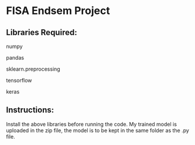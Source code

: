 # FISA Endsem Project


## Libraries Required:
numpy

pandas

sklearn.preprocessing 

tensorflow

keras


## Instructions:
Install the above libraries before running the code. My trained model is uploaded in the zip file, the model is to be kept in the same folder as the .py file.
